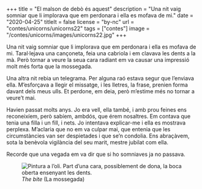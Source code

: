 +++
title = "El malson de debò és aquest"
description = "Una nit vaig somniar que li implorava que em perdonara i ella es mofava de mi."
date = "2020-04-25"
titleIt = false
license = "by-nc"
url = "contes/unicorns/unicorns22"
tags = ["contes"]
image = "/contes/unicorns/images/unicorns22.jpg"
+++

Una nit vaig somniar que li implorava que em perdonara i ella es mofava de mi. Taral·lejava una cançoneta, feia una cabriola i em clavava les dents a la mà. Però tornar a veure la seua cara radiant em va causar una impressió molt més forta que la mossegada.

Una altra nit rebia un telegrama. Per alguna raó estava segur que l’enviava ella. M’esforçava a llegir el missatge, i les lletres, la frase, prenien forma davant dels meus ulls. Et perdone, em deia, però m’estime més no tornar a veure’t mai.

Havien passat molts anys. Jo era vell, ella també, i amb prou feines ens reconeixíem, però sabíem, ambdós, que érem nosaltres. Em contava que tenia una filla i un fill, i nets. Jo intentava explicar-me i ella es mostrava perplexa. M’aclaria que no em va culpar mai, que entenia que les circumstàncies van ser despietades i que se’n condolia. Ens abraçàvem, sota la benèvola vigilància del seu marit, mestre jubilat com ella.

Recorde que una vegada em va dir que si ho somniaves ja no passava.

<figure class="illustration"><img src="/contes/unicorns/images/unicorns22.jpg" alt="Pintura a l’oli. Part d’una cara, possiblement de dona, la boca oberta ensenyant les dents."><figcaption><em>The bite</em> (La mossegada)</figcaption></figure>

